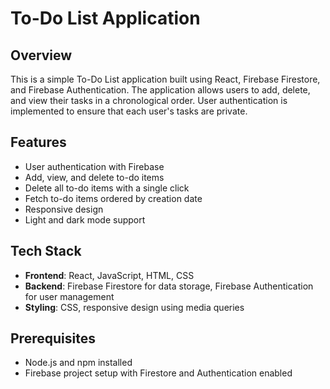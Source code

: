 # To-Do List Application

## Overview

This is a simple To-Do List application built using React, Firebase Firestore, and Firebase Authentication. The application allows users to add, delete, and view their tasks in a chronological order. User authentication is implemented to ensure that each user's tasks are private.

## Features

- User authentication with Firebase
- Add, view, and delete to-do items
- Delete all to-do items with a single click
- Fetch to-do items ordered by creation date
- Responsive design
- Light and dark mode support

## Tech Stack

- **Frontend**: React, JavaScript, HTML, CSS
- **Backend**: Firebase Firestore for data storage, Firebase Authentication for user management
- **Styling**: CSS, responsive design using media queries

## Prerequisites

- Node.js and npm installed
- Firebase project setup with Firestore and Authentication enabled
